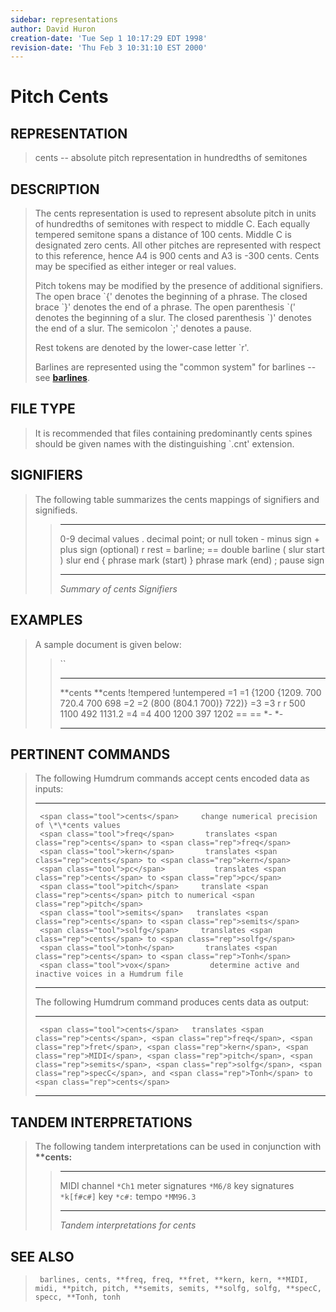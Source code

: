 ```yaml
---
sidebar: representations
author: David Huron
creation-date: 'Tue Sep 1 10:17:29 EDT 1998'
revision-date: 'Thu Feb 3 10:31:10 EST 2000'
---
```



Pitch Cents
======================================

## REPRESENTATION ##

> <span class="rep">cents</span> \-- absolute pitch representation in hundredths of
> semitones

## DESCRIPTION ##

> The <span class="rep">cents</span> representation is used to represent absolute pitch
> in units of hundredths of semitones with respect to middle C. Each
> equally tempered semitone spans a distance of 100 cents. Middle C is
> designated zero cents. All other pitches are represented with respect
> to this reference, hence A4 is 900 cents and A3 is -300 cents. Cents
> may be specified as either integer or real values.
>
> Pitch tokens may be modified by the presence of additional signifiers.
> The open brace \`{\' denotes the beginning of a phrase. The closed
> brace \`}\' denotes the end of a phrase. The open parenthesis \`(\'
> denotes the beginning of a slur. The closed parenthesis \`)\' denotes
> the end of a slur. The semicolon \`;\' denotes a pause.
>
> Rest tokens are denoted by the lower-case letter \`r\'.
>
> Barlines are represented using the \"common system\" for barlines \--
> see [**barlines**](barlines.rep.html).

## FILE TYPE ##

> It is recommended that files containing predominantly <span class="rep">cents</span> spines
> should be given names with the distinguishing \`.cnt\' extension.

## SIGNIFIERS ##

> The following table summarizes the <span class="rep">cents</span> mappings of
> signifiers and signifieds.
>
> >   ----- ------------------------------
> >   0-9   decimal values
> >   .     decimal point; or null token
> >   \-    minus sign
> >   \+    plus sign (optional)
> >   r     rest
> >   =     barline; == double barline
> >   (     slur start
> >   )     slur end
> >   {     phrase mark (start)
> >   }     phrase mark (end)
> >   ;     pause sign
> >   ----- ------------------------------
> >
> > *Summary of <span class="rep">cents</span> Signifiers*

## EXAMPLES ##

> A sample document is given below:
>
> > ``
> >
> >   ----------- -------------
> >   \*\*cents   \*\*cents
> >   !tempered   !untempered
> >   =1          =1
> >   {1200       {1209.
> >   700         720.4
> >   700         698
> >   =2          =2
> >   (800        (804.1
> >   700)}       722)}
> >   =3          =3
> >   r           r
> >   500 1100    492 1131.2
> >   =4          =4
> >   400 1200    397 1202
> >   ==          ==
> >   \*-         \*-
> >   ----------- -------------
> >
## PERTINENT COMMANDS ##

> The following Humdrum commands accept <span class="rep">cents</span> encoded data as
> inputs:
>
>   -- --------------------------------------- ----------------------------------------------------------
>                                              
>      <span class="tool">cents</span>     change numerical precision of \*\*cents values
>      <span class="tool">freq</span>       translates <span class="rep">cents</span> to <span class="rep">freq</span>
>      <span class="tool">kern</span>       translates <span class="rep">cents</span> to <span class="rep">kern</span>
>      <span class="tool">pc</span>           translates <span class="rep">cents</span> to <span class="rep">pc</span>
>      <span class="tool">pitch</span>     translate <span class="rep">cents</span> pitch to numerical <span class="rep">pitch</span>
>      <span class="tool">semits</span>   translates <span class="rep">cents</span> to <span class="rep">semits</span>
>      <span class="tool">solfg</span>     translates <span class="rep">cents</span> to <span class="rep">solfg</span>
>      <span class="tool">tonh</span>       translates <span class="rep">cents</span> to <span class="rep">Tonh</span>
>      <span class="tool">vox</span>         determine active and inactive voices in a Humdrum file
>                                              
>   -- --------------------------------------- ----------------------------------------------------------
>
> The following Humdrum command produces <span class="rep">cents</span> data as output:
>
>   -- ------------------------------------- ----------------------------------------------------------------------------------------------------------------------------------------------------------------------------------
>                                            
>      <span class="tool">cents</span>   translates <span class="rep">cents</span>, <span class="rep">freq</span>, <span class="rep">fret</span>, <span class="rep">kern</span>, <span class="rep">MIDI</span>, <span class="rep">pitch</span>, <span class="rep">semits</span>, <span class="rep">solfg</span>, <span class="rep">specC</span>, and <span class="rep">Tonh</span> to <span class="rep">cents</span>
>   -- ------------------------------------- ----------------------------------------------------------------------------------------------------------------------------------------------------------------------------------
>
## TANDEM INTERPRETATIONS ##

> The following tandem interpretations can be used in conjunction with
> **\*\*cents:**
>
> >   ------------------ ------------
> >   MIDI channel       `*Ch1`
> >   meter signatures   `*M6/8`
> >   key signatures     `*k[f#c#]`
> >   key                `*c#:`
> >   tempo              `*MM96.3`
> >   ------------------ ------------
> >
> > *Tandem interpretations for <span class="rep">cents</span>*

## SEE ALSO ##

> ` barlines, cents, **freq, freq, **fret, **kern, kern, **MIDI, midi, **pitch, pitch, **semits, semits, **solfg, solfg, **specC, specc, **Tonh, tonh`


